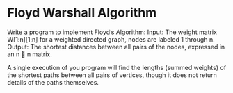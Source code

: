 # Floyd Warshall Algorithm

Write a program to implement Floyd’s Algorithm:
Input: The weight matrix W[1:n][1:n] for a weighted   directed graph, nodes are labeled 1 through n.
Output: The shortest distances between all pairs of the   nodes, expressed in an n  n matrix.

A single execution of you program will find the lengths (summed weights) of the shortest paths between all pairs of vertices, though it does not return details of the paths themselves.

